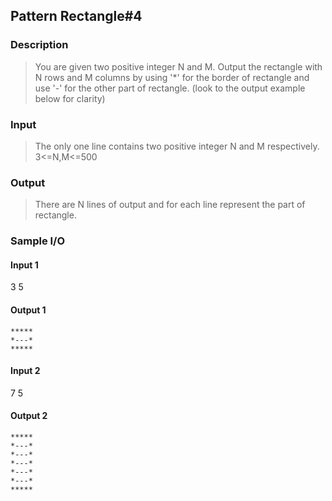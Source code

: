 ## Pattern Rectangle#4
### Description
> You are given two positive integer N and M. Output the rectangle with N rows and M columns by using '*' for the border of rectangle and use '-' for the other part of rectangle. (look to the output example below for clarity)

### Input
> The only one line contains two positive integer N and M respectively.
3<=N,M<=500

### Output
> There are N lines of output and for each line represent the part of rectangle.

### Sample I/O
#### Input 1
3 5
#### Output 1
    *****
    *---*
    *****
#### Input 2
7 5
#### Output 2
    *****
    *---*
    *---*
    *---*
    *---*
    *---*
    *****



